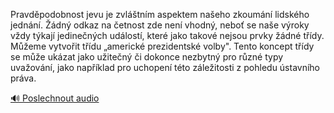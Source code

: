 
Pravděpodobnost jevu je zvláštním aspektem našeho zkoumání lidského jednání. Žádný odkaz na četnost zde není vhodný, neboť se naše výroky vždy týkají jedinečných událostí, které jako takové nejsou prvky žádné třídy. Můžeme vytvořit třídu „americké prezidentské volby". Tento koncept třídy se může ukázat jako užitečný či dokonce nezbytný pro různé typy uvažování, jako například pro uchopení této záležitosti z pohledu ústavního práva.

[🔊 Poslechnout audio](/data/7-paragraphs/audio/chapter_29/para_003-Pravdpodobnost-jevu-je-zvltnm-aspektem-naeho.mp3)
